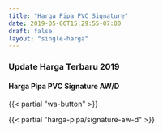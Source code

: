 ```yaml
---
title: "Harga Pipa PVC Signature"
date: 2019-05-06T15:29:55+07:00
draft: false
layout: "single-harga"
---
```


### Update Harga Terbaru 2019

#### Harga Pipa PVC Signature AW/D

{{< partial "wa-button" >}}

{{< partial "harga-pipa/signature-aw-d" >}}